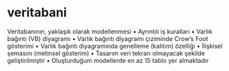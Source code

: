 # veritabani
Veritabanının, yaklaşık olarak modellenmesi
• Ayrıntılı iş kuralları
• Varlık bağıntı (VB) diyagramı
• Varlık bağıntı diyagramı çiziminde Crow’s Foot gösterimi 
• Varlık bağıntı diyagramında genelleme (kalıtım) özelliği 
• İlişkisel şemasını (metinsel gösterim) 
• Tasarım veri tekrarı olmayacak şekilde geliştirilmiştir
• Oluşturduğum modellerde en az 15 tablo yer almaktadır
